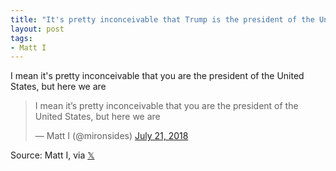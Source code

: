 ```yaml
---
title: "It's pretty inconceivable that Trump is the president of the United States"
layout: post
tags:
- Matt I
---
```


I mean it's pretty inconceivable that you are the president of the United States, but here we are

<blockquote class="twitter-tweet"><p lang="en" dir="ltr">I mean it’s pretty inconceivable that you are the president of the United States, but here we are</p>&mdash; Matt I (@mironsides) <a href="https://twitter.com/mironsides/status/1020742823870648322?ref_src=twsrc%5Etfw">July 21, 2018</a></blockquote> <script async src="https://platform.twitter.com/widgets.js" charset="utf-8"></script>

Source: Matt I, via [𝕏](https://x.com)

